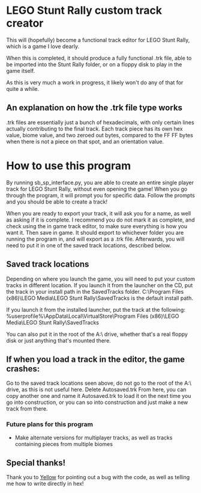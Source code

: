 # LEGO Stunt Rally custom track creator

This will (hopefully) become a functional track editor for LEGO Stunt Rally, which is a game I love dearly. 

When this is completed, it should produce a fully functional .trk file, able to be imported into the Stunt Rally folder, or on a floppy disk to play in the game itself.

As this is very much a work in progress, it likely won't do any of that for quite a while.

## An explanation on how the .trk file type works

.trk files are essentially just a bunch of hexadecimals, with only certain lines actually contributing to the final track.
Each track piece has its own hex value, biome value, and two zeroed out bytes, compared to the FF FF bytes when there is not a piece on that spot, and an orientation value.

# How to use this program

By running sb_sp_interface.py, you are able to create an entire single player track for LEGO Stunt Rally, without even opening the game!
When you go through the program, it will prompt you for specific data. Follow the prompts and you should be able to create a track!

When you are ready to export your track, it will ask you for a name, as well as asking if it is complete. I recommend you do not mark it as complete, and check using the in game track editor, to make sure everything is how you want it. Then save in game. It should export to whichever folder you are running the program in, and will export as a .trk file. Afterwards, you will need to put it in one of the saved track locations, described below.

## Saved track locations
Depending on where you launch the game, you will need to put your custom tracks in different location.
If you launch it from the launcher on the CD, put the track in your install path in the SavedTracks folder.
C:\Program Files (x86)\LEGO Media\LEGO Stunt Rally\SavedTracks is the default install path.

If you launch it from the installed launcher, put the track at the following:
%userprofile%\AppData\Local\VirtualStore\Program Files (x86)\LEGO Media\LEGO Stunt Rally\SavedTracks

You can also put it in the root of the A:\ drive, whether that's a real floppy disk or just anything that's mounted there.

## If when you load a track in the editor, the game crashes:
Go to the saved track locations seen above, do not go to the root of the A:\ drive, as this is not useful here.
Delete Autosaved.trk
From here, you can copy another one and name it Autosaved.trk to load it on the next time you go into construction, or you can so into construction and just make a new track from there.

### Future plans for this program

* Make alternate versions for multiplayer tracks, as well as tracks containing pieces from multiple biomes

## Special thanks!
Thank you to [Yellow](https://github.com/yellowberryHN) for pointing out a bug with the code, as well as telling me how to write directly in hex!

